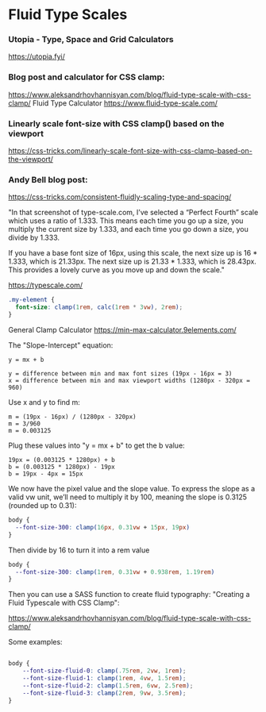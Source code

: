 # Fluid Type Scales

### Utopia - Type, Space and Grid Calculators
https://utopia.fyi/

### Blog post and calculator for CSS clamp:
https://www.aleksandrhovhannisyan.com/blog/fluid-type-scale-with-css-clamp/
Fluid Type Calculator
https://www.fluid-type-scale.com/

### Linearly scale font-size with CSS clamp() based on the viewport
https://css-tricks.com/linearly-scale-font-size-with-css-clamp-based-on-the-viewport/

### Andy Bell blog post:
https://css-tricks.com/consistent-fluidly-scaling-type-and-spacing/

"In that screenshot of type-scale.com, I’ve selected a “Perfect Fourth” scale which uses a ratio of 1.333. This means each time you go up a size, you multiply the current size by 1.333, and each time you go down a size, you divide by 1.333.

If you have a base font size of 16px, using this scale, the next size up is 16 * 1.333, which is 21.33px. The next size up is 21.33 * 1.333, which is 28.43px. This provides a lovely curve as you move up and down the scale."

https://typescale.com/

```css
.my-element {
  font-size: clamp(1rem, calc(1rem * 3vw), 2rem);
}
```

General Clamp Calculator
https://min-max-calculator.9elements.com/

The "Slope-Intercept" equation:
```
y = mx + b

y = difference between min and max font sizes (19px - 16px = 3)
x = difference between min and max viewport widths (1280px - 320px = 960)
```
Use x and y to find m:
```
m = (19px - 16px) / (1280px - 320px)
m = 3/960
m = 0.003125
```
Plug these values into "y = mx + b" to get the b value:
```
19px = (0.003125 * 1280px) + b
b = (0.003125 * 1280px) - 19px
b = 19px - 4px = 15px
```

We now have the pixel value and the slope value. 
To express the slope as a valid vw unit, we’ll need to multiply it by 100, 
meaning the slope is 0.3125 (rounded up to 0.31):

```css
body {
  --font-size-300: clamp(16px, 0.31vw + 15px, 19px)
}
```

Then divide by 16 to turn it into a rem value
```css
body {
  --font-size-300: clamp(1rem, 0.31vw + 0.938rem, 1.19rem)
}
```
Then you can use a SASS function to create fluid typography:
"Creating a Fluid Typescale with CSS Clamp":

https://www.aleksandrhovhannisyan.com/blog/fluid-type-scale-with-css-clamp/

Some examples:

```css

body {
    --font-size-fluid-0: clamp(.75rem, 2vw, 1rem);
    --font-size-fluid-1: clamp(1rem, 4vw, 1.5rem);
    --font-size-fluid-2: clamp(1.5rem, 6vw, 2.5rem);
    --font-size-fluid-3: clamp(2rem, 9vw, 3.5rem);
}

```




